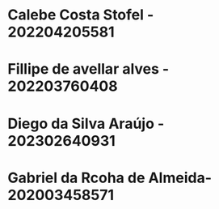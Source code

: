 # Calebe Costa Stofel - 202204205581
# Fillipe de avellar alves - 202203760408
# Diego da Silva Araújo - 202302640931
# Gabriel da Rcoha de Almeida- 202003458571
